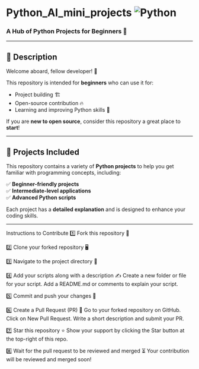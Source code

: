 # Python_AI_mini_projects ![Python](https://img.shields.io/badge/Python-3776AB?style=for-the-badge&logo=python&logoColor=white)

### **A Hub of Python Projects for Beginners** 🚀

---

## 📌 **Description**
Welcome aboard, fellow developer! 🎉  

This repository is intended for **beginners** who can use it for:
- Project building 🏗️
- Open-source contribution 🔥
- Learning and improving Python skills 🐍  

If you are **new to open source**, consider this repository a great place to **start**!

---

## 📂 **Projects Included**
This repository contains a variety of **Python projects** to help you get familiar with programming concepts, including:

✅ **Beginner-friendly projects**  
✅ **Intermediate-level applications**  
✅ **Advanced Python scripts**  

Each project has a **detailed explanation** and is designed to enhance your coding skills.

---

 Instructions to Contribute
1️⃣ Fork this repository 🍴

2️⃣ Clone your forked repository 🖥️

3️⃣ Navigate to the project directory 📂

4️⃣ Add your scripts along with a description ✍️
Create a new folder or file for your script.
Add a README.md or comments to explain your script.

5️⃣ Commit and push your changes 🚀

6️⃣ Create a Pull Request (PR) 🔄
Go to your forked repository on GitHub.
Click on New Pull Request.
Write a short description and submit your PR.

7️⃣ Star this repository ⭐
Show your support by clicking the Star button at the top-right of this repo.

8️⃣ Wait for the pull request to be reviewed and merged ⏳
Your contribution will be reviewed and merged soon!

